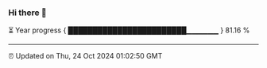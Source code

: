 ### Hi there 👋

⏳ Year progress { ████████████████████████▁▁▁▁▁▁ } 81.16 %

---

⏰ Updated on Thu, 24 Oct 2024 01:02:50 GMT
